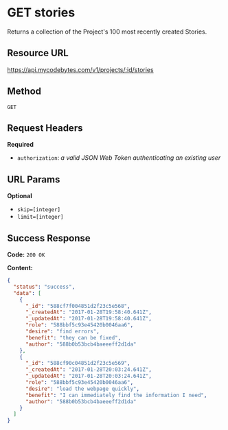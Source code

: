 # GET stories

Returns a collection of the Project's 100 most recently created Stories.

## Resource URL

<https://api.mycodebytes.com/v1/projects/:id/stories>

## Method

`GET`

## Request Headers

**Required**

*   `authorization`: *a valid JSON Web Token authenticating an existing user*

## URL Params

**Optional**

*   `skip=[integer]`
*   `limit=[integer]`

## Success Response

**Code:** `200 OK`

**Content:**

```json
{
  "status": "success",
  "data": [
    {
      "_id": "588cf7f004851d2f23c5e568",
      "_createdAt": "2017-01-28T19:58:40.641Z",
      "_updatedAt": "2017-01-28T19:58:40.641Z",
      "role": "588bbf5c93e45420b0046aa6",
      "desire": "find errors",
      "benefit": "they can be fixed",
      "author": "588b0b53bcb4baeeeff2d1da"
    },
    {
      "_id": "588cf90c04851d2f23c5e569",
      "_createdAt": "2017-01-28T20:03:24.641Z",
      "_updatedAt": "2017-01-28T20:03:24.641Z",
      "role": "588bbf5c93e45420b0046aa6",
      "desire": "load the webpage quickly",
      "benefit": "I can immediately find the information I need",
      "author": "588b0b53bcb4baeeeff2d1da"
    }
  ]
}
```
